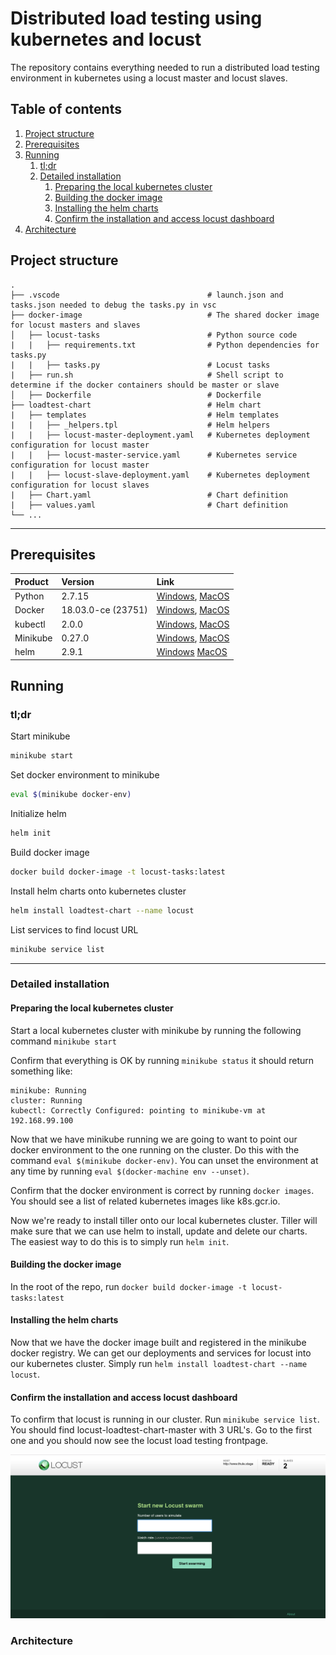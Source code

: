 Distributed load testing using kubernetes and locust
======================

The repository contains everything needed to run a distributed load testing environment in kubernetes using a locust master and locust slaves. 


## Table of contents
1. [Project structure](#project-structure)
2. [Prerequisites](#prerequisites)
3. [Running](#running)
    1. [tl;dr](#tldr)
    2. [Detailed installation](#detailed-installation)
        1. [Preparing the local kubernetes cluster](#preparing-the-local-kubernetes-cluster)
        2. [Building the docker image](#building-the-docker-image)
        3. [Installing the helm charts](#installing-the-helm-charts)
        4. [Confirm the installation and access locust dashboard](#confirm-the-installation-and-access-locust-dashboard)
4. [Architecture](#architecture)

## Project structure

    .
    ├── .vscode                                 # launch.json and tasks.json needed to debug the tasks.py in vsc
    ├── docker-image                            # The shared docker image for locust masters and slaves
    │   ├── locust-tasks                        # Python source code
    |   |   ├── requirements.txt                # Python dependencies for tasks.py
    |   |   ├── tasks.py                        # Locust tasks
    |   ├── run.sh                              # Shell script to determine if the docker containers should be master or slave
    │   ├── Dockerfile                          # Dockerfile
    ├── loadtest-chart                          # Helm chart
    |   ├── templates                           # Helm templates
    |   |   ├── _helpers.tpl                    # Helm helpers
    |   |   ├── locust-master-deployment.yaml   # Kubernetes deployment configuration for locust master
    |   |   ├── locust-master-service.yaml      # Kubernetes service configuration for locust master
    |   |   ├── locust-slave-deployment.yaml    # Kubernetes deployment configuration for locust slaves
    |   ├── Chart.yaml                          # Chart definition
    |   ├── values.yaml                         # Chart definition
    └── ...
___

## Prerequisites

| Product            |              Version         |                           Link                          | 
| :------------------|:-----------------------------|:--------------------------------------------------------|
| Python             | 2.7.15                       | [Windows][Python-Windows], [MacOS][Python-macOS]        |
| Docker             | 18.03.0-ce (23751)           | [Windows][Docker-Windows], [MacOS][Docker-macOS]        |
| kubectl            | 2.0.0                        | [Windows][kubectl-Windows], [MacOS][kubectl-MacOS]      |
| Minikube           | 0.27.0                       | [Windows][Minikube], [MacOS][Minikube]                  |
| helm               | 2.9.1                        | [Windows][helm-Windows] [MacOS][helm-macOS]             |


## Running

### tl;dr

Start minikube
```sh
minikube start
```

Set docker environment to minikube
```sh
eval $(minikube docker-env)
```

Initialize helm
```sh
helm init
```

Build docker image
```sh
docker build docker-image -t locust-tasks:latest
```

Install helm charts onto kubernetes cluster
```sh
helm install loadtest-chart --name locust
```

List services to find locust URL
```sh
minikube service list
```

---


### Detailed installation
#### Preparing the local kubernetes cluster
Start a local kubernetes cluster with minikube by running the following command `minikube start`

Confirm that everything is OK by running `minikube status` it should return something like:

```
minikube: Running
cluster: Running
kubectl: Correctly Configured: pointing to minikube-vm at 192.168.99.100
```

Now that we have minikube running we are going to want to point our docker environment to the one running on the cluster. Do this with the command `eval $(minikube docker-env)`. You can unset the environment at any time by running `eval $(docker-machine env --unset)`.

Confirm that the docker environment is correct by running `docker images`. You should see a list of related kubernetes images like k8s.gcr.io.

Now we're ready to install tiller onto our local kubernetes cluster. Tiller will make sure that we can use helm to install, update and delete our charts. The easiest way to do this is to simply run `helm init`.

#### Building the docker image
In the root of the repo, run `docker build docker-image -t locust-tasks:latest`

#### Installing the helm charts
Now that we have the docker image built and registered in the minikube docker registry. We can get our deployments and services for locust into our kubernetes cluster. Simply run `helm install loadtest-chart --name locust`.

#### Confirm the installation and access locust dashboard
To confirm that locust is running in our cluster. Run `minikube service list`. You should find locust-loadtest-chart-master with 3 URL's. Go to the first one and you should now see the locust load testing frontpage.

![locust][locust]


### Architecture

[Python-Windows]: https://www.python.org/downloads/windows/
[Python-MacOS]: https://www.python.org/downloads/mac-osx/
[Docker-Windows]: https://docs.docker.com/docker-for-windows/install/#download-docker-for-windows
[Docker-MacOS]: https://docs.docker.com/docker-for-windows/install/#download-docker-for-windows
[kubectl-Windows]: https://kubernetes.io/docs/tasks/tools/install-kubectl/#install-with-chocolatey-on-windows
[kubectl-MacOS]: https://kubernetes.io/docs/tasks/tools/install-kubectl/#install-with-homebrew-on-macos
[Minikube]: https://kubernetes.io/docs/tasks/tools/install-minikube/ 
[helm-Windows]: https://docs.helm.sh/using_helm/#from-chocolatey-windows
[helm-macOS]: https://docs.helm.sh/using_helm/#from-homebrew-macos

[locust]: images/locust.png